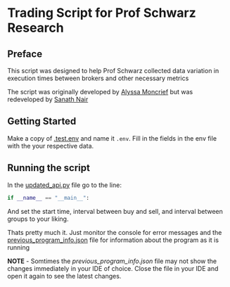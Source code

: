 # Trading Script for Prof Schwarz Research

## Preface

This script was designed to help Prof Schwarz collected data variation in execution times between
brokers and other necessary metrics

The script was originally developed
by [Alyssa Moncrief](https://www.linkedin.com/in/alyssa-moncrief/) but was redeveloped
by [Sanath Nair](https://www.linkedin.com/in/sanathnair09/)

## Getting Started

Make a copy of [.test.env](.test.env) and name it `.env`. Fill in the fields in the env file with
the your respective data.

## Running the script

In the [updated_api.py](updated_api.py) file go to the line:

```python
if __name__ == "__main__":
```

And set the start time, interval between buy and sell, and interval between groups to your liking.

Thats pretty much it. Just monitor the console for error messages and
the [previous_program_info.json](previous_program_info.json) file for information about the program
as it is running

**NOTE** - Somtimes the _previous_program_info.json_ file may not show the changes immediately in
your IDE of choice. Close the file in your IDE and open it again to see the latest changes.

